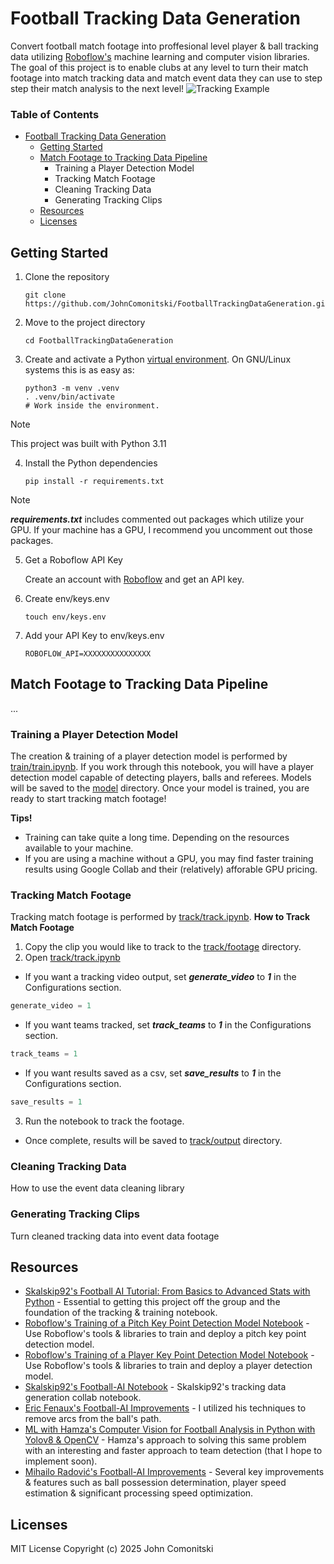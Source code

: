 # Football Tracking Data Generation
Convert football match footage into proffesional level player & ball tracking data utilizing [Roboflow's](https://roboflow.com/) machine learning and computer vision libraries. The goal of this project is to enable clubs at any level to turn their match footage into match tracking data and match event data they can use to step step their match analysis to the next level!
![Tracking Example](./examples/tracking.png)


### Table of Contents
<!--TOC-->
- [Football Tracking Data Generation](fFootball-tracking-data-generation)
  - [Getting Started](#getting-started)
  - [Match Footage to Tracking Data Pipeline](#match-footage-to-tracking-data-Pipeline)
    - Training a Player Detection Model
    - Tracking Match Footage
    - Cleaning Tracking Data
    - Generating Tracking Clips
  - [Resources](#resources)
  - [Licenses](#license)

## Getting Started
1. Clone the repository

    ```shell
    git clone https://github.com/JohnComonitski/FootballTrackingDataGeneration.git
    ```

2. Move to the project directory

    ```shell
    cd FootballTrackingDataGeneration
    ```

3. Create and activate a Python
    [virtual environment](https://docs.python.org/3/library/venv.html#creating-virtual-environments).
    On GNU/Linux systems this is as easy as:

    ```shell
    python3 -m venv .venv
    . .venv/bin/activate
    # Work inside the environment.
    ```
  > [!NOTE]
  > This project was built with Python 3.11


4. Install the Python dependencies
    ```shell
    pip install -r requirements.txt
    ```
  > [!NOTE]
  > **_requirements.txt_** includes commented out packages which utilize your GPU. If your machine has a GPU, I recommend you uncomment out those packages.

5. Get a Roboflow API Key
   
    Create an account with [Roboflow](https://roboflow.com/) and get an API key.

6. Create env/keys.env

    ```shell
    touch env/keys.env
    ```

7. Add your API Key to env/keys.env

    ```
    ROBOFLOW_API=XXXXXXXXXXXXXXX
    ```

## Match Footage to Tracking Data Pipeline
...

### Training a Player Detection Model
The creation & training of a player detection model is performed by [train/train.ipynb](./train/train.ipynb). If you work through this notebook, you will have a player detection model capable of detecting players, balls and referees. Models will be saved to the [model](./model) directory. Once your model is trained, you are ready to start tracking match footage!

**Tips!**
- Training can take quite a long time. Depending on the resources available to your machine.
- If you are using a machine without a GPU, you may find faster training results using Google Collab and their (relatively) afforable GPU pricing.

### Tracking Match Footage
Tracking match footage is performed by [track/track.ipynb](./track/track.ipynb).
**How to Track Match Footage**
1. Copy the clip you would like to track to the [track/footage](./track/footage) directory.
2. Open [track/track.ipynb](./track/track.ipynb)
- If you want a tracking video output, set **_generate_video_** to **_1_** in the Configurations section.
```python
generate_video = 1
```
- If you want teams tracked, set **_track_teams_** to **_1_** in the Configurations section.
```python
track_teams = 1
```
- If you want results saved as a csv, set **_save_results_** to **_1_** in the Configurations section.
```python
save_results = 1
```
3. Run the notebook to track the footage.
- Once complete, results will be saved to [track/output](./track/output) directory.

### Cleaning Tracking Data
How to use the event data cleaning library

### Generating Tracking Clips
Turn cleaned tracking data into event data footage

## Resources
- [Skalskip92's Football AI Tutorial: From Basics to Advanced Stats with Python](https://www.youtube.com/watch?v=aBVGKoNZQUw) - Essential to getting this project off the group and the foundation of the tracking & training notebook.
- [Roboflow's Training of a Pitch Key Point Detection Model Notebook](https://colab.research.google.com/github/roboflow/sports/blob/main/examples/soccer/notebooks/train_pitch_keypoint_detector.ipynb) - Use Roboflow's tools & libraries to train and deploy a pitch key point detection model.
- [Roboflow's Training of a Player Key Point Detection Model Notebook](https://colab.research.google.com/github/roboflow/sports/blob/main/examples/soccer/notebooks/train_pitch_keypoint_detector.ipynb) - Use Roboflow's tools & libraries to train and deploy a player detection model.
- [Skalskip92's Football-AI Notebook](https://colab.research.google.com/github/roboflow-ai/notebooks/blob/main/notebooks/football-ai.ipynb) - Skalskip92's tracking data generation collab notebook.
- [Eric Fenaux's Football-AI Improvements](https://github.com/fenaux/soccer-applications/blob/main/Ball_radar.ipynb) - I utilized his techniques to remove arcs from the ball's path.
- [ML with Hamza's Computer Vision for Football Analysis in Python with Yolov8 & OpenCV](https://www.youtube.com/watch?v=yJWAtr3kvPU) - Hamza's approach to solving this same problem with an interesting and faster approach to team detection (that I hope to implement soon).
- [Mihailo Radović's Football-AI Improvements](https://x.com/skalskip92/status/1843644812953883128) - Several key improvements & features such as ball possession determination, player speed estimation & significant processing speed optimization.

## Licenses
MIT License
Copyright (c) 2025 John Comonitski